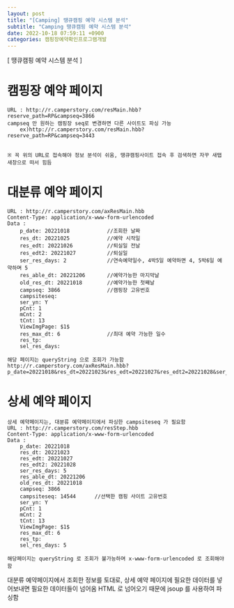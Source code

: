 ```yaml
---
layout: post
title: "[Camping] 땡큐캠핑 예약 시스템 분석"
subtitle: "Camping 땡큐캠핑 예약 시스템 분석"
date: 2022-10-18 07:59:11 +0900
categories: 캠핑장예약확인프로그램개발
---
```

[ 땡큐캠핑 예약 시스템 분석 ]


# 캠핑장 예약 페이지
	URL : http://r.camperstory.com/resMain.hbb?reserve_path=RP&campseq=3866
	campseq 만 원하는 캠핑장 seq로 변경하면 다른 사이트도 파싱 가능
		ex)http://r.camperstory.com/resMain.hbb?reserve_path=RP&campseq=3443

	
	※ 꼭 위의 URL로 접속해야 정보 분석이 쉬움, 땡큐캠핑사이트 접속 후 검색하면 자꾸 새탭 새창으로 떠서 힘듬

# 대분류 예약 페이지
	URL : http://r.camperstory.com/axResMain.hbb
	Content-Type: application/x-www-form-urlencoded
	Data : 
		p_date: 20221018			//조회한 날짜
		res_dt: 20221025			//예약 시작일
		res_edt: 20221026			//퇴실일 전날
		res_edt2: 20221027			//퇴실일
		ser_res_days: 2				//연속예약일수, 4박5일 예약하면 4, 5박6일 예약하며 5
		res_able_dt: 20221206		//예약가능한 마지막날
		old_res_dt: 20221018		//예약가능한 첫째날
		campseq: 3866				//캠핑장 고유번호
		campsiteseq:			
		ser_yn: Y	
		pCnt: 1
		mCnt: 2
		tCnt: 13
		ViewImgPage: $1$
		res_max_dt: 6				//최대 예약 가능한 일수
		res_tp: 
		sel_res_days: 
	
	해당 페이지는 queryString 으로 조회가 가능함
	http://r.camperstory.com/axResMain.hbb?p_date=20221018&res_dt=20221023&res_edt=20221027&res_edt2=20221028&ser_res_days=5&res_able_dt=20221206&old_res_dt=20221018&campseq=3866&campsiteseq=&ser_yn=Y&pCnt=1&mCnt=2&tCnt=13&ViewImgPage=%241%24&res_max_dt=6&res_tp=&sel_res_days=


# 상세 예약 페이지
	상세 예약페이지는, 대분류 예약페이지에서 파싱한 campsiteseq 가 필요함
	URL : http://r.camperstory.com/resStep.hbb
	Content-Type: application/x-www-form-urlencoded
	Data : 
		p_date: 20221018
		res_dt: 20221023
		res_edt: 20221027
		res_edt2: 20221028
		ser_res_days: 5
		res_able_dt: 20221206
		old_res_dt: 20221018
		campseq: 3866
		campsiteseq: 14544		//선택한 캠핑 사이트 고유번호
		ser_yn: Y
		pCnt: 1
		mCnt: 2
		tCnt: 13
		ViewImgPage: $1$
		res_max_dt: 6
		res_tp: 
		sel_res_days: 5
	
	해당페이지는 queryString 로 조회가 불가능하며 x-www-form-urlencoded 로 조회해야함



대분류 예약페이지에서 조회한 정보를 토대로, 상세 예약 페이지에 필요한 데이터를 넣어보내면 필요한 데이터들이 넘어옴
HTML 로 넘어오기 때문에 jsoup 를 사용하여 파싱함
